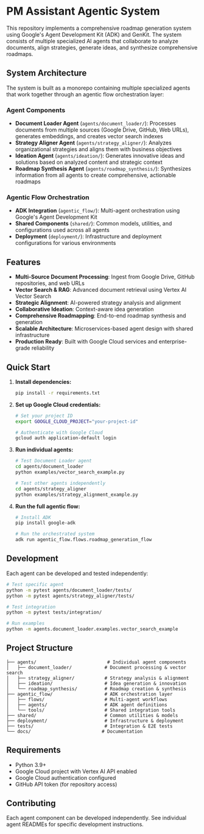 # PM Assistant Agentic System

This repository implements a comprehensive roadmap generation system using Google's Agent Development Kit (ADK) and GenKit. The system consists of multiple specialized AI agents that collaborate to analyze documents, align strategies, generate ideas, and synthesize comprehensive roadmaps.

## System Architecture

The system is built as a monorepo containing multiple specialized agents that work together through an agentic flow orchestration layer:

### Agent Components

- **Document Loader Agent** (`agents/document_loader/`): Processes documents from multiple sources (Google Drive, GitHub, Web URLs), generates embeddings, and creates vector search indexes
- **Strategy Aligner Agent** (`agents/strategy_aligner/`): Analyzes organizational strategies and aligns them with business objectives  
- **Ideation Agent** (`agents/ideation/`): Generates innovative ideas and solutions based on analyzed content and strategic context
- **Roadmap Synthesis Agent** (`agents/roadmap_synthesis/`): Synthesizes information from all agents to create comprehensive, actionable roadmaps

### Agentic Flow Orchestration

- **ADK Integration** (`agentic_flow/`): Multi-agent orchestration using Google's Agent Development Kit
- **Shared Components** (`shared/`): Common models, utilities, and configurations used across all agents
- **Deployment** (`deployment/`): Infrastructure and deployment configurations for various environments

## Features

- **Multi-Source Document Processing**: Ingest from Google Drive, GitHub repositories, and web URLs
- **Vector Search & RAG**: Advanced document retrieval using Vertex AI Vector Search
- **Strategic Alignment**: AI-powered strategy analysis and alignment
- **Collaborative Ideation**: Context-aware idea generation
- **Comprehensive Roadmapping**: End-to-end roadmap synthesis and generation
- **Scalable Architecture**: Microservices-based agent design with shared infrastructure
- **Production Ready**: Built with Google Cloud services and enterprise-grade reliability

## Quick Start

1. **Install dependencies:**
   ```bash
   pip install -r requirements.txt
   ```

2. **Set up Google Cloud credentials:**
   ```bash
   # Set your project ID
   export GOOGLE_CLOUD_PROJECT="your-project-id"
   
   # Authenticate with Google Cloud
   gcloud auth application-default login
   ```

3. **Run individual agents:**
   ```bash
   # Test Document Loader agent
   cd agents/document_loader
   python examples/vector_search_example.py
   
   # Test other agents independently
   cd agents/strategy_aligner
   python examples/strategy_alignment_example.py
   ```

4. **Run the full agentic flow:**
   ```bash
   # Install ADK
   pip install google-adk
   
   # Run the orchestrated system
   adk run agentic_flow.flows.roadmap_generation_flow
   ```

## Development

Each agent can be developed and tested independently:

```bash
# Test specific agent
python -m pytest agents/document_loader/tests/
python -m pytest agents/strategy_aligner/tests/

# Test integration
python -m pytest tests/integration/

# Run examples
python -m agents.document_loader.examples.vector_search_example
```

## Project Structure

```
├── agents/                          # Individual agent components
│   ├── document_loader/            # Document processing & vector search
│   ├── strategy_aligner/           # Strategy analysis & alignment  
│   ├── ideation/                   # Idea generation & innovation
│   └── roadmap_synthesis/          # Roadmap creation & synthesis
├── agentic_flow/                   # ADK orchestration layer
│   ├── flows/                      # Multi-agent workflows
│   ├── agents/                     # ADK agent definitions
│   └── tools/                      # Shared integration tools
├── shared/                         # Common utilities & models
├── deployment/                     # Infrastructure & deployment
├── tests/                          # Integration & E2E tests
└── docs/                          # Documentation
```

## Requirements

- Python 3.9+
- Google Cloud project with Vertex AI API enabled
- Google Cloud authentication configured
- GitHub API token (for repository access)

## Contributing

Each agent component can be developed independently. See individual agent READMEs for specific development instructions. 
